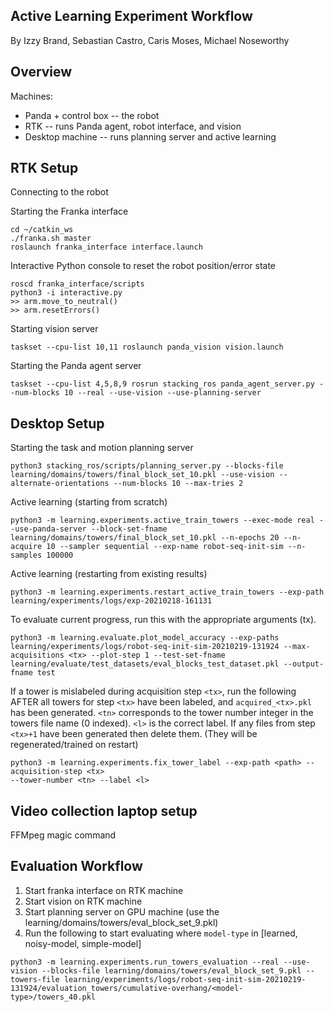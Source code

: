 ## Active Learning Experiment Workflow
By Izzy Brand, Sebastian Castro, Caris Moses, Michael Noseworthy

## Overview
Machines:
* Panda + control box -- the robot
* RTK -- runs Panda agent, robot interface, and vision
* Desktop machine -- runs planning server and active learning


## RTK Setup
Connecting to the robot

Starting the Franka interface 

```
cd ~/catkin_ws
./franka.sh master
roslaunch franka_interface interface.launch
```

Interactive Python console to reset the robot position/error state
```
roscd franka_interface/scripts
python3 -i interactive.py
>> arm.move_to_neutral()
>> arm.resetErrors()
```

Starting vision server

```
taskset --cpu-list 10,11 roslaunch panda_vision vision.launch
```

Starting the Panda agent server

```
taskset --cpu-list 4,5,8,9 rosrun stacking_ros panda_agent_server.py --num-blocks 10 --real --use-vision --use-planning-server
```

## Desktop Setup
Starting the task and motion planning server

```
python3 stacking_ros/scripts/planning_server.py --blocks-file learning/domains/towers/final_block_set_10.pkl --use-vision --alternate-orientations --num-blocks 10 --max-tries 2 
```

Active learning (starting from scratch)

```
python3 -m learning.experiments.active_train_towers --exec-mode real --use-panda-server --block-set-fname learning/domains/towers/final_block_set_10.pkl --n-epochs 20 --n-acquire 10 --sampler sequential --exp-name robot-seq-init-sim --n-samples 100000
```

Active learning (restarting from existing results)

```
python3 -m learning.experiments.restart_active_train_towers --exp-path learning/experiments/logs/exp-20210218-161131
```

To evaluate current progress, run this with the appropriate arguments (tx).
```
python3 -m learning.evaluate.plot_model_accuracy --exp-paths learning/experiments/logs/robot-seq-init-sim-20210219-131924 --max-acquisitions <tx> --plot-step 1 --test-set-fname learning/evaluate/test_datasets/eval_blocks_test_dataset.pkl --output-fname test
```

If a tower is mislabeled during acquisition step ```<tx>```, run the following AFTER all 
towers for step ```<tx>``` have been labeled, and ```acquired_<tx>.pkl``` has been generated.
```<tn>``` corresponds to the tower number integer in the towers file name (0 indexed).
 ```<l>``` is the correct label.
If any files from step ```<tx>+1``` have  been generated then delete them. (They will be regenerated/trained on restart)
```
python3 -m learning.experiments.fix_tower_label --exp-path <path> --acquisition-step <tx>
--tower-number <tn> --label <l>
```

## Video collection laptop setup
FFMpeg magic command

## Evaluation Workflow

1. Start franka interface on RTK machine
2. Start vision on RTK machine 
3. Start planning server on GPU machine (use the learning/domains/towers/eval_block_set_9.pkl)
4. Run the following to start evaluating where ```model-type``` in [learned, noisy-model, simple-model]
```
python3 -m learning.experiments.run_towers_evaluation --real --use-vision --blocks-file learning/domains/towers/eval_block_set_9.pkl --towers-file learning/experiments/logs/robot-seq-init-sim-20210219-131924/evaluation_towers/cumulative-overhang/<model-type>/towers_40.pkl
```
